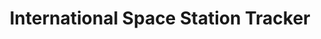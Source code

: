 ---
weight: 1
title: "International Space Station Tracker"
description: "Building NASA’s real-time tracker of the International Space Station (ISS)"
typeOf: "Web App"
draft: false
thumbnail: "/images/iss_thumbnail.jpg"
mockup: "/images/iss_desktop.png"
liveLink: "https://quizzical-banach-a9d590.netlify.com/"
brief:
    overview: "An Industry leader and innovator"
    background: "The International Space Station (ISS) is a multi-nation construction project that is the largest single structure humans ever put into space. Its main construction was completed between 1998 and 2011, although the station continually evolves to include new missions and experiments. It has been continuously occupied since Nov. 2, 2000."
technologies: [JS, HTML, CSS/ SASS]
thingsLearned: [API Intergration, Async-await function, HTML Data-themes]
PublishDate: 2019-02-07
codebase: "https://github.com/tyler-morales/textAdventure"
situation: "We need an interactive and real-time view of the ISS with a modern design"
solution:
    title: "Translating Data Into a Readable, Digestible & Beautiful Application"
    body: "The International Space Station (ISS) is a multi-nation construction project that is the largest single structure humans ever put into space. Its main construction was completed between 1998 and 2011, although the station continually evolves to include new missions and experiments. It has been continuously occupied since Nov. 2, 2000. "
scope:
    discovery: [Workshop, Research, Concepts, Competive Review, Project Planning]
    strategy: [Information Architecture, Interaction Design, Brand Personalization]
    design: [Art Direction, UI Design, Visual Moodboards, Wireframes/ Mockup]
    development: [Frontend Development, Accessibility Standards, Current Technologies/ processes]
process:
    step1: "Taking what I learned for our discussion, we were able to quickly realize how their three main pain points could be broken down and solved. Below I list three solutions/ features to their current problems and future goals for the ISS Tracker"
    step2: "Only when I have fully researched both into the visual aesthetics and competition, can I begin to set pencil to paper and start the design process."
    step3: "One of the most important pieces in creating a great product is how the user interacts with it. Because of this, every element, color and overall strategy is meticulously designed to help guide the user. In addition, the overall structure and layout is created in this step. This phase will pave the path for the rest of the project development and will be continually updated and referenced."
    step4: "It is finally time to begin how the product will visually look. This step can only be well done given the time and dedication to the previous steps. Without proper strategy, a visual interface lacks the effectiveness to compel users to continue using the product."
    step5: "One of the most important pieces in creating a great product is how the user interacts with it. Because of this, every element, color and overall strategy is meticulously designed to help guide the user. In addition, the overall structure and layout is created in this step. This phase will pave the path for the rest of the project development and will be continually updated and referenced."
goals: [Too much complexity, Increase number of users, Match design aesthetic of similar leading companies¹]
goalsFootnote: "¹SpaceX, Boeing, Lockheed Martin"
solutions: [Translate data into size-able/ readable chunks, Implement a SEO strategy, Use design best practices & systems]
moodboard: [Sleek, Modern, Professional, Strong]
infoArc: "The aggregation of the many types and amount ofdata received from the ISS can be overwhelming tothose who are not in the field of astronomy.Information architecture gather all of the data–measurements, figures, facts etc., distills and/ orgroups them into similar groups. Then, it is possible tosee relationships and patterns."
interaction: "Given the groupings of information for the IA stage,the interaction design stage tries to make sense ofthose groups by searching for otherwise hiddenpatterns. When these patterns are uncovered, it isthen easier to connect the dots between the originaldata/ information set. As a result, no longer is the userleft to understand the copious amounts of unfilteredinformation. The most important information isdisplayed beautifully & logically."
grids:
- title: Flexbox CSS Grid
  description: 
  - title: Flexbox & CSS grid made ispossible and simple to make aresponsive web app, adjusting font,size and elements accordingly
- title: API Intergration
  description: 
  - title: Using the latest ES6 features, thefetch API was a perfect use case forgrabbing data for a ISS data trackerAPI
- title: SASS
  description: 
  - title: I implemented a six system filestructure to organize my SASS files.This made it simple to reference andcreate module CSS
- title: Modular JS
  description: 
  - title: JS played a major role in thisproject. I made three files:functions.js, app.js & api.js. Thesemade it easy to debug and add anyfurther functionality 
- title: Accessibility 
  description: 
  - title: The entirety of the web app can beinterfaced through tabbing. Also, allcolors are AAA compliant andsemantic html makes it simple forscreen readers to process.
- title: Netlify
  description: 
  - title: Hosting couldn’t be any easier with Netlify. The simple integrationbetween Netlify and GitHub isunmatched to host SPA’s
---